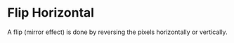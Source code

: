 # Flip Horizontal

A flip (mirror effect) is done by reversing the pixels horizontally or 
vertically.